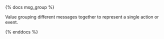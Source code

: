 
{% docs msg_group %}

Value grouping different messages together to represent a single action or event.

{% enddocs %}
